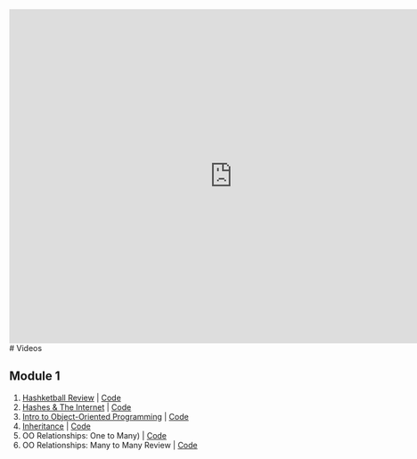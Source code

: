 <iframe src="https://calendar.google.com/calendar/embed?src=flatironschool.com_3p24q1q8u4cfabjjmjuj7qisf8%40group.calendar.google.com&ctz=America%2FNew_York" style="border: 0" width="800" height="600" frameborder="0" scrolling="no"></iframe>
# Videos

## Module 1

1. [Hashketball Review](https://youtu.be/9Z1lSnvoPEo) | [Code](https://github.com/learn-co-students/nyc-web-031218/tree/master/01-hashketball-review)
2. [Hashes & The Internet](https://youtu.be/qkhR_lZ9MAY) | [Code](https://github.com/learn-co-students/nyc-web-031218/tree/master/02-hashes-and-the-internet)
3. [Intro to Object-Oriented Programming](https://youtu.be/TGBECJY27UQ) | [Code](https://github.com/learn-co-students/nyc-web-031218/tree/master/03-intro-oo)
4. [Inheritance]() | [Code](https://github.com/learn-co-students/nyc-web-031218/tree/master/04-inheritance)
5. OO Relationships: One to Many) | [Code](https://github.com/learn-co-students/nyc-web-031218/tree/master/05-oo-relations-one-to-many)
6. OO Relationships: Many to Many Review | [Code](https://github.com/learn-co-students/nyc-web-031218/tree/master/06-relationships-again)
